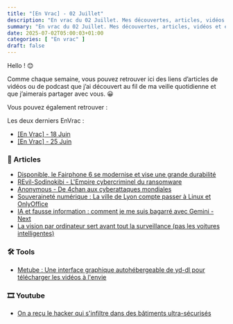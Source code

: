 ```yaml
---
title: "[En Vrac] - 02 Juillet"
description: "En vrac du 02 Juillet. Mes découvertes, articles, vidéos et écoute qui m'ont intéressé et que je veux partager."
summary: "En vrac du 02 Juillet. Mes découvertes, articles, vidéos et écoute qui m'ont intéressé et que je veux partager."
date: 2025-07-02T05:00:03+01:00
categories: [ "En vrac" ]
draft: false
---
```


Hello ! 😊

Comme chaque semaine, vous pouvez retrouver ici des liens d’articles de vidéos ou de podcast que j’ai découvert au fil de ma veille quotidienne et que j’aimerais partager avec vous. 😀

Vous pouvez également retrouver :

Les deux derniers EnVrac :
  - [[En Vrac] - 18 Juin](https://blog.victorprouff.fr/en-vracs/2025-06-18-envrac/)
  - [[En Vrac] - 25 Juin](https://blog.victorprouff.fr/en-vracs/2025-06-25-envrac/)

### 📖 Articles
- [Disponible, le Fairphone 6 se modernise et vise une grande durabilité](https://next.ink/189730/disponible-le-fairphone-6-se-modernise-et-vise-une-grande-durabilite/)
- [REvil-Sodinokibi - L'Empire cybercriminel du ransomware](https://korben.info/revil-sodinokibi-empire-cybercriminel-ransomware.html)
- [Anonymous - De 4chan aux cyberattaques mondiales](https://korben.info/histoire-anonymous-collectif-hacker-legendaire.html)
- [Souveraineté numérique : La ville de Lyon compte passer à Linux et OnlyOffice](https://www.linuxtricks.fr/news/10-logiciels-libres/573-souverainete-numerique-la-ville-de-lyon-compte-passer-a-linux-et-onlyoffice/)
- [IA et fausse information : comment je me suis bagarré avec Gemini - Next](https://next.ink/190383/comment-je-me-suis-bagarre-avec-gemini/)
- [La vision par ordinateur sert avant tout la surveillance (pas les voitures intelligentes)](https://next.ink/190362/la-vision-par-ordinateur-sert-avant-tout-la-surveillance-pas-les-voitures-intelligentes/)
### 🛠️ Tools
- [Metube : Une interface graphique autohébergeable de yd-dl pour télécharger les vidéos à l'envie](https://github.com/alexta69/metube)
### 🎞️ Youtube
- [On a reçu le hacker qui s'infiltre dans des bâtiments ultra-sécurisés](https://www.youtube.com/watch?v=L7dnmHnJbww)
